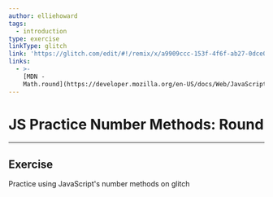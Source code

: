 ```yaml
---
author: elliehoward
tags:
  - introduction
type: exercise
linkType: glitch
link: 'https://glitch.com/edit/#!/remix/x/a9909ccc-153f-4f6f-ab27-0dce08125823'
links:
  - >-
    [MDN -
    Math.round](https://developer.mozilla.org/en-US/docs/Web/JavaScript/Reference/Global_Objects/Math/round){website}
---
```


# JS Practice Number Methods: Round


---

## Exercise

Practice using JavaScript's number methods on glitch

